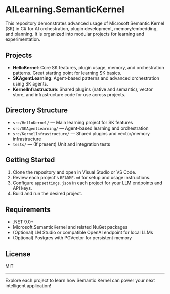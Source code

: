 # AILearning.SemanticKernel

This repository demonstrates advanced usage of Microsoft Semantic Kernel (SK) in C# for AI orchestration, plugin development, memory/embedding, and planning. It is organized into modular projects for learning and experimentation.

## Projects

- **HelloKernel**: Core SK features, plugin usage, memory, and orchestration patterns. Great starting point for learning SK basics.
- **SKAgentLearning**: Agent-based patterns and advanced orchestration using SK agents.
- **KernelInfrastructure**: Shared plugins (native and semantic), vector store, and infrastructure code for use across projects.

## Directory Structure

- `src/HelloKernel/` — Main learning project for SK features
- `src/SKAgentLearning/` — Agent-based learning and orchestration
- `src/KernelInfrastructure/` — Shared plugins and vector/memory infrastructure
- `tests/` — (If present) Unit and integration tests

## Getting Started

1. Clone the repository and open in Visual Studio or VS Code.
2. Review each project's `README.md` for setup and usage instructions.
3. Configure `appsettings.json` in each project for your LLM endpoints and API keys.
4. Build and run the desired project.

## Requirements

- .NET 9.0+
- Microsoft.SemanticKernel and related NuGet packages
- (Optional) LM Studio or compatible OpenAI endpoint for local LLMs
- (Optional) Postgres with PGVector for persistent memory

## License
MIT

---

Explore each project to learn how Semantic Kernel can power your next intelligent application!